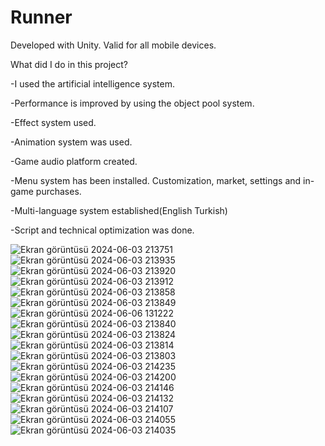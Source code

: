 # Runner

 Developed with Unity. Valid for all mobile devices.

 What did I do in this project?
 
 -I used the artificial intelligence system.
 
 -Performance is improved by using the object pool system.
 
 -Effect system used.
 
 -Animation system was used.
 
 -Game audio platform created.
 
 -Menu system has been installed. Customization, market, settings and in-game purchases.
 
 -Multi-language system established(English Turkish)
 
 -Script and technical optimization was done.

![Ekran görüntüsü 2024-06-03 213751](https://github.com/Nhuseyinozen/Runner/assets/149398357/fafe56ee-fb95-427c-b4da-be20c0be7130)
![Ekran görüntüsü 2024-06-03 213935](https://github.com/Nhuseyinozen/Runner/assets/149398357/751a7e47-14e7-48dc-b63c-265151cf7242)
![Ekran görüntüsü 2024-06-03 213920](https://github.com/Nhuseyinozen/Runner/assets/149398357/f65f4868-d599-40e2-b2f3-4a308b8f748c)
![Ekran görüntüsü 2024-06-03 213912](https://github.com/Nhuseyinozen/Runner/assets/149398357/d5280637-a2d0-41a6-baa6-588b06f6cde0)
![Ekran görüntüsü 2024-06-03 213858](https://github.com/Nhuseyinozen/Runner/assets/149398357/61d5ba6b-04d1-4d0d-86d4-58c26d9202cb)
![Ekran görüntüsü 2024-06-03 213849](https://github.com/Nhuseyinozen/Runner/assets/149398357/bae31ffe-773e-45b5-a0ab-8c5c9e92fc63)
![Ekran görüntüsü 2024-06-06 131222](https://github.com/Nhuseyinozen/Runner/assets/149398357/5403f685-cc0f-4aa7-b867-26e7d331d4a9)
![Ekran görüntüsü 2024-06-03 213840](https://github.com/Nhuseyinozen/Runner/assets/149398357/8d8a7baf-ff54-48c1-b86f-d3f032463ad2)
![Ekran görüntüsü 2024-06-03 213824](https://github.com/Nhuseyinozen/Runner/assets/149398357/6cf7a433-bcdc-4970-9c3f-d73b0c6a02d7)
![Ekran görüntüsü 2024-06-03 213814](https://github.com/Nhuseyinozen/Runner/assets/149398357/ce53acab-f42f-480c-a7d5-812b9ecac138)
![Ekran görüntüsü 2024-06-03 213803](https://github.com/Nhuseyinozen/Runner/assets/149398357/0000f262-523d-4ab5-b3e3-ba248a45d5a5)
![Ekran görüntüsü 2024-06-03 214235](https://github.com/Nhuseyinozen/Runner/assets/149398357/3a71820f-484e-4b11-aee2-48da3f591d4c)
![Ekran görüntüsü 2024-06-03 214200](https://github.com/Nhuseyinozen/Runner/assets/149398357/ece7040b-b620-41a0-a7cf-ec579675c6d0)
![Ekran görüntüsü 2024-06-03 214146](https://github.com/Nhuseyinozen/Runner/assets/149398357/5f0fa7fb-62e8-494d-bbde-c07ff50aeaf4)
![Ekran görüntüsü 2024-06-03 214132](https://github.com/Nhuseyinozen/Runner/assets/149398357/3e6d722a-f681-4efc-831e-21bc1b4d7e69)
![Ekran görüntüsü 2024-06-03 214107](https://github.com/Nhuseyinozen/Runner/assets/149398357/58c331a9-cd76-4105-8180-c08ec6726720)
![Ekran görüntüsü 2024-06-03 214055](https://github.com/Nhuseyinozen/Runner/assets/149398357/71928dd8-ad36-4697-bf54-5f833bf429c6)
![Ekran görüntüsü 2024-06-03 214035](https://github.com/Nhuseyinozen/Runner/assets/149398357/7d5540c8-5931-4af4-8244-339defd95911)




